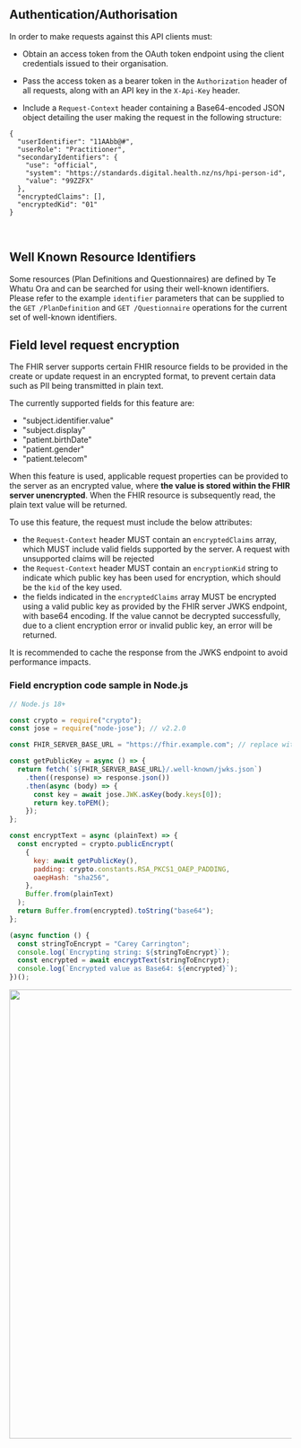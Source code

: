 ## Authentication/Authorisation

In order to make requests against this API clients must:


- Obtain an access token from the OAuth token endpoint using the client credentials issued to their organisation.

- Pass the access token as a bearer token in the `Authorization` header of all requests, along with an API key in the `X-Api-Key` header.

- Include a `Request-Context` header containing a Base64-encoded JSON object detailing the user making the request in the following structure:


```
{
  "userIdentifier": "11AAbb@#",
  "userRole": "Practitioner",
  "secondaryIdentifiers": {
    "use": "official",
    "system": "https://standards.digital.health.nz/ns/hpi-person-id",
    "value": "99ZZFX"
  },
  "encryptedClaims": [],
  "encryptedKid": "01"
}
```

<p>&nbsp;</p>

## Well Known Resource Identifiers


Some resources (Plan Definitions and Questionnaires) are defined by Te Whatu Ora and can be searched for using their well-known identifiers.  Please refer to the example `identifier` parameters that can be supplied to the `GET /PlanDefinition` and `GET /Questionnaire` operations for the current set of well-known identifiers.


## Field level request encryption

The FHIR server supports certain FHIR resource fields to be provided in the create or update request in an encrypted format, to prevent certain data such as PII being transmitted in plain text.

The currently supported fields for this feature are:
- "subject.identifier.value"
- "subject.display"
- "patient.birthDate"
- "patient.gender"
- "patient.telecom"

When this feature is used, applicable request properties can be provided to the server as an encrypted value, where **the value is stored within the FHIR server unencrypted**. When the FHIR resource is subsequently read, the plain text value will be returned.

To use this feature, the request must include the below attributes:

- the `Request-Context` header MUST contain an `encryptedClaims` array, which MUST include valid fields supported by the server. A request with unsupported claims will be rejected
- the `Request-Context` header MUST contain an `encryptionKid` string to indicate which public key has been used for encryption, which should be the `kid` of the key used.
- the fields indicated in the `encryptedClaims` array MUST be encrypted using a valid public key as provided by the FHIR server JWKS endpoint, with base64 encoding. If the value cannot be decrypted successfully, due to a client encryption error or invalid public key, an error will be returned.

It is recommended to cache the response from the JWKS endpoint to avoid performance impacts.

### Field encryption code sample in Node.js

```js
// Node.js 18+

const crypto = require("crypto");
const jose = require("node-jose"); // v2.2.0

const FHIR_SERVER_BASE_URL = "https://fhir.example.com"; // replace with real FHIR server url

const getPublicKey = async () => {
  return fetch(`${FHIR_SERVER_BASE_URL}/.well-known/jwks.json`)
    .then((response) => response.json())
    .then(async (body) => {
      const key = await jose.JWK.asKey(body.keys[0]);
      return key.toPEM();
    });
};

const encryptText = async (plainText) => {
  const encrypted = crypto.publicEncrypt(
    {
      key: await getPublicKey(),
      padding: crypto.constants.RSA_PKCS1_OAEP_PADDING,
      oaepHash: "sha256",
    },
    Buffer.from(plainText)
  );
  return Buffer.from(encrypted).toString("base64");
};

(async function () {
  const stringToEncrypt = "Carey Carrington";
  console.log(`Encrypting string: ${stringToEncrypt}`);
  const encrypted = await encryptText(stringToEncrypt);
  console.log(`Encrypted value as Base64: ${encrypted}`);
})();
```

<img src="request-encryption.png" width="800">

